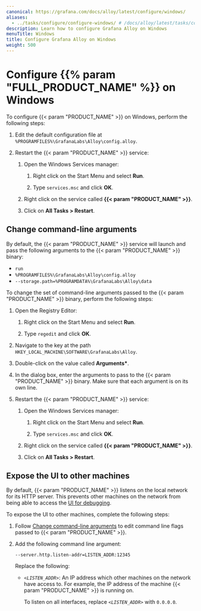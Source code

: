 ```yaml
---
canonical: https://grafana.com/docs/alloy/latest/configure/windows/
aliases:
  - ../tasks/configure/configure-windows/ # /docs/alloy/latest/tasks/configure/configure-windows/
description: Learn how to configure Grafana Alloy on Windows
menuTitle: Windows
title: Configure Grafana Alloy on Windows
weight: 500
---
```


# Configure {{% param "FULL_PRODUCT_NAME" %}} on Windows

To configure {{< param "PRODUCT_NAME" >}} on Windows, perform the following steps:

1. Edit the default configuration file at `%PROGRAMFILES%\GrafanaLabs\Alloy\config.alloy`.

1. Restart the {{< param "PRODUCT_NAME" >}} service:

   1. Open the Windows Services manager:

      1. Right click on the Start Menu and select **Run**.

      1. Type `services.msc` and click **OK**.

   1. Right click on the service called **{{< param "PRODUCT_NAME" >}}**.

   1. Click on **All Tasks > Restart**.

## Change command-line arguments

By default, the {{< param "PRODUCT_NAME" >}} service will launch and pass the following arguments to the {{< param "PRODUCT_NAME" >}} binary:

- `run`
- `%PROGRAMFILES%\GrafanaLabs\Alloy\config.alloy`
- `--storage.path=%PROGRAMDATA%\GrafanaLabs\Alloy\data`

To change the set of command-line arguments passed to the {{< param "PRODUCT_NAME" >}} binary, perform the following steps:

1. Open the Registry Editor:

   1. Right click on the Start Menu and select **Run**.

   1. Type `regedit` and click **OK**.

1. Navigate to the key at the path `HKEY_LOCAL_MACHINE\SOFTWARE\GrafanaLabs\Alloy`.

1. Double-click on the value called **Arguments\***.

1. In the dialog box, enter the arguments to pass to the {{< param "PRODUCT_NAME" >}} binary.
   Make sure that each argument is on its own line.

1. Restart the {{< param "PRODUCT_NAME" >}} service:

   1. Open the Windows Services manager:

      1. Right click on the Start Menu and select **Run**.

      1. Type `services.msc` and click **OK**.

   1. Right click on the service called **{{< param "PRODUCT_NAME" >}}**.

   1. Click on **All Tasks > Restart**.

## Expose the UI to other machines

By default, {{< param "PRODUCT_NAME" >}} listens on the local network for its HTTP
server. This prevents other machines on the network from being able to access
the [UI for debugging][UI].

To expose the UI to other machines, complete the following steps:

1. Follow [Change command-line arguments](#change-command-line-arguments) to edit command line flags passed to {{< param "PRODUCT_NAME" >}}.

1. Add the following command line argument:

   ```shell
   --server.http.listen-addr=LISTEN_ADDR:12345
   ```

   Replace the following:

   - _`<LISTEN_ADDR>`_: An IP address which other machines on the network have access to.
     For example, the IP address of the machine {{< param "PRODUCT_NAME" >}} is running on.

     To listen on all interfaces, replace _`<LISTEN_ADDR>`_ with `0.0.0.0`.

[UI]: ../../troubleshoot/debug/#alloy-ui
